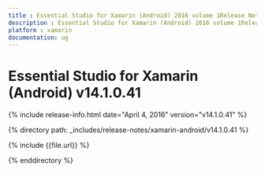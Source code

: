 ```yaml
---
title : Essential Studio for Xamarin (Android) 2016 volume 1Release Notes
description : Essential Studio for Xamarin (Android) 2016 volume 1Release Notes
platform : xamarin
documentation: ug
---
```


# Essential Studio for Xamarin (Android) v14.1.0.41

{% include release-info.html date="April 4, 2016" version="v14.1.0.41" %} 

{% directory path: _includes/release-notes/xamarin-android/v14.1.0.41 %}

{% include {{file.url}} %}

{% enddirectory %}